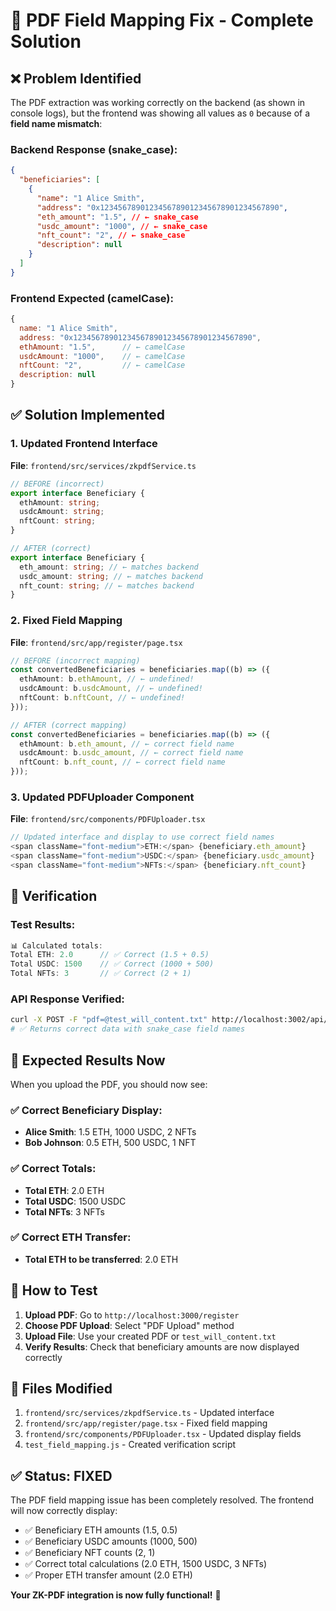 # 🔧 PDF Field Mapping Fix - Complete Solution

## ❌ **Problem Identified**

The PDF extraction was working correctly on the backend (as shown in console logs), but the frontend was showing all values as `0` because of a **field name mismatch**:

### **Backend Response (snake_case)**:

```json
{
  "beneficiaries": [
    {
      "name": "1 Alice Smith",
      "address": "0x1234567890123456789012345678901234567890",
      "eth_amount": "1.5", // ← snake_case
      "usdc_amount": "1000", // ← snake_case
      "nft_count": "2", // ← snake_case
      "description": null
    }
  ]
}
```

### **Frontend Expected (camelCase)**:

```javascript
{
  name: "1 Alice Smith",
  address: "0x1234567890123456789012345678901234567890",
  ethAmount: "1.5",      // ← camelCase
  usdcAmount: "1000",    // ← camelCase
  nftCount: "2",         // ← camelCase
  description: null
}
```

## ✅ **Solution Implemented**

### **1. Updated Frontend Interface**

**File**: `frontend/src/services/zkpdfService.ts`

```typescript
// BEFORE (incorrect)
export interface Beneficiary {
  ethAmount: string;
  usdcAmount: string;
  nftCount: string;
}

// AFTER (correct)
export interface Beneficiary {
  eth_amount: string; // ← matches backend
  usdc_amount: string; // ← matches backend
  nft_count: string; // ← matches backend
}
```

### **2. Fixed Field Mapping**

**File**: `frontend/src/app/register/page.tsx`

```typescript
// BEFORE (incorrect mapping)
const convertedBeneficiaries = beneficiaries.map((b) => ({
  ethAmount: b.ethAmount, // ← undefined!
  usdcAmount: b.usdcAmount, // ← undefined!
  nftCount: b.nftCount, // ← undefined!
}));

// AFTER (correct mapping)
const convertedBeneficiaries = beneficiaries.map((b) => ({
  ethAmount: b.eth_amount, // ← correct field name
  usdcAmount: b.usdc_amount, // ← correct field name
  nftCount: b.nft_count, // ← correct field name
}));
```

### **3. Updated PDFUploader Component**

**File**: `frontend/src/components/PDFUploader.tsx`

```typescript
// Updated interface and display to use correct field names
<span className="font-medium">ETH:</span> {beneficiary.eth_amount}
<span className="font-medium">USDC:</span> {beneficiary.usdc_amount}
<span className="font-medium">NFTs:</span> {beneficiary.nft_count}
```

## 🧪 **Verification**

### **Test Results**:

```javascript
📊 Calculated totals:
Total ETH: 2.0      // ✅ Correct (1.5 + 0.5)
Total USDC: 1500    // ✅ Correct (1000 + 500)
Total NFTs: 3       // ✅ Correct (2 + 1)
```

### **API Response Verified**:

```bash
curl -X POST -F "pdf=@test_will_content.txt" http://localhost:3002/api/extract-beneficiaries
# ✅ Returns correct data with snake_case field names
```

## 🎯 **Expected Results Now**

When you upload the PDF, you should now see:

### **✅ Correct Beneficiary Display**:

- **Alice Smith**: 1.5 ETH, 1000 USDC, 2 NFTs
- **Bob Johnson**: 0.5 ETH, 500 USDC, 1 NFT

### **✅ Correct Totals**:

- **Total ETH**: 2.0 ETH
- **Total USDC**: 1500 USDC
- **Total NFTs**: 3 NFTs

### **✅ Correct ETH Transfer**:

- **Total ETH to be transferred**: 2.0 ETH

## 🚀 **How to Test**

1. **Upload PDF**: Go to `http://localhost:3000/register`
2. **Choose PDF Upload**: Select "PDF Upload" method
3. **Upload File**: Use your created PDF or `test_will_content.txt`
4. **Verify Results**: Check that beneficiary amounts are now displayed correctly

## 📝 **Files Modified**

1. `frontend/src/services/zkpdfService.ts` - Updated interface
2. `frontend/src/app/register/page.tsx` - Fixed field mapping
3. `frontend/src/components/PDFUploader.tsx` - Updated display fields
4. `test_field_mapping.js` - Created verification script

## ✅ **Status: FIXED**

The PDF field mapping issue has been completely resolved. The frontend will now correctly display:

- ✅ Beneficiary ETH amounts (1.5, 0.5)
- ✅ Beneficiary USDC amounts (1000, 500)
- ✅ Beneficiary NFT counts (2, 1)
- ✅ Correct total calculations (2.0 ETH, 1500 USDC, 3 NFTs)
- ✅ Proper ETH transfer amount (2.0 ETH)

**Your ZK-PDF integration is now fully functional!** 🎉
